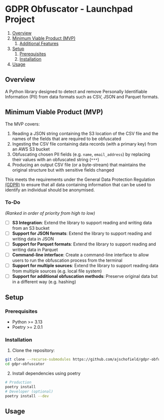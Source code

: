 # GDPR Obfuscator - Launchpad Project

1. [Overview](#overview)
2. [Minimum Viable Product (MVP)](#minimum-viable-product-mvp)
    1. [Additional Features](#additional-features)
4. [Setup](#setup)
    1. [Prerequisites](#prerequisites)
    2. [Installation](#installation)
5. [Usage](#usage)

## Overview

A Python library designed to detect and remove Personally Identifiable Information (PII) from data formats such as CSV, JSON and Parquet formats.

## Minimum Viable Product (MVP)

The MVP covers:
1. Reading a JSON string containing the S3 location of the CSV file and the names of the fields that are required to be obfuscated
2. Ingesting the CSV file containing data records (with a primary key) from an AWS S3 bucket
3. Obfuscating chosen PII fields (e.g. `name`, `email_address`) by replacing their values with an obfuscated string (`***`)
4. Producing an output CSV file (or a byte-stream) that maintains the original structure but with sensitive fields changed

This meets the requirements under the General Data Protection Regulation [(GDPR)](https://ico.org.uk/media/for-organisations/guide-to-data-protection/guide-to-the-general-data-protection-regulation-gdpr-1-1.pdf) to ensure that all data containing information that can be used to identify an individual should be anonymised.

### To-Do

*(Ranked in order of priority from high to low)*

- [ ] **S3 Integration**: Extend the library to support reading and writing data from an S3 bucket
- [ ] **Support for JSON formats**: Extend the library to support reading and writing data in JSON
- [ ] **Support for Parquet formats**: Extend the library to support reading and writing data in Parquet
- [ ] **Command-line interface**: Create a command-line interface to allow users to run the obfuscation process from the terminal
- [ ] **Support for multiple sources**: Extend the library to support reading data from multiple sources (e.g. local file system)
- [ ] **Support for additional obfuscation methods**: Preserve original data but in a different way (e.g. hashing)

## Setup

### Prerequisites

- Python >= 3.13
- Poetry >= 2.0.1

### Installation

1. Clone the repository:

```bash
git clone --recurse-submodules https://github.com/ajschofield/gdpr-obfuscator.git
cd gdpr-obfuscator
```

2. Install dependencies using poetry

```bash
# Production
poetry install
# Developer (optional)
poetry install --dev
```

## Usage

